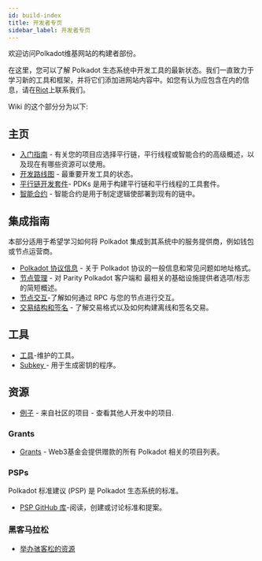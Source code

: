 ```yaml
---
id: build-index
title: 开发者专页
sidebar_label: 开发者专页
---
```


欢迎访问Polkadot维基网站的构建者部份。

在这里，您可以了解 Polkadot 生态系统中开发工具的最新状态。我们一直致力于学习新的工具和框架，并将它们添加进网站内容中。如您有认为应包含在内的信息，请在[Riot](https://riot.im/app/#/room/#polkadot-watercooler:matrix.org)上联系我们。

Wiki 的这个部分分为以下:

## 主页

- [入门指南](build-build-with-polkadot) - 有关您的项目应选择平行链，平行线程或智能合约的高级概述，以及现在有哪些资源可以使用。
- [开发路线图](build-dev-roadmap) - 最重要开发工具的状态。
- [平行链开发套件](build-pdk)- PDKs 是用于构建平行链和平行线程的工具套件。
- [智能合约](build-smart-contracts) - 智能合约是用于制定逻辑使部署到现有的链中。

## 集成指南

本部分适用于希望学习如何将 Polkadot 集成到其系统中的服务提供商，例如钱包或节点运营商。

- [Polkadot 协议信息](build-protocol-info) - 关于 Polkadot 协议的一般信息和常见问题如地址格式。
- [节点管理](build-node-management) - 对 Parity Polkadot 客户端和 最相关的基础设施提供者选项/标志的简短概述。
- [节点交互](build-node-interaction)-了解如何通过 RPC 与您的节点进行交互。
- [交易结构和签名](build-transaction-construction) - 了解交易格式以及如何构建离线和签名交易。

## 工具

- [工具](build-tools-index)-维护的工具。
- [ Subkey ](https://www.substrate.io/kb/integrate/subkey) - 用于生成密钥的程序。

## 资源

- [例子](build-examples-index) - 来自社区的项目 - 查看其他人开发中的项目.

### Grants

- [Grants](grants) - Web3基金会提供赠款的所有 Polkadot 相关的项目列表。

### PSPs

Polkadot 标准建议 (PSP) 是 Polkadot 生态系统的标准。

- [ PSP GitHub 库](https://github.com/w3f/PSPs)-阅读，创建或讨论标准和提案。

### 黑客马拉松

- [举办骇客松的资源](build-hackathon)
